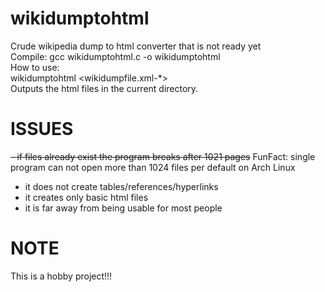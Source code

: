 # wikidumptohtml
Crude wikipedia dump to html converter that is not ready yet<br />
Compile: gcc wikidumptohtml.c -o wikidumptohtml<br />
How to use:<br />
wikidumptohtml <wikidumpfile.xml-*><br />
Outputs the html files in the current directory.
# ISSUES
~~- if files already exist the program breaks after 1021 pages~~ FunFact: single program can not open more than 1024 files per default on Arch Linux
- it does not create tables/references/hyperlinks
- it creates only basic html files
- it is far away from being usable for most people

# NOTE
This is a hobby project!!!
